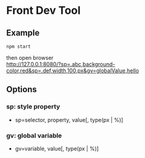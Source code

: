 # Front Dev Tool

## Example
```shell
npm start
```
then open browser   
http://127.0.0.1:8080/?sp=.abc,background-color,red&sp=.def,width,100,px&gv=globalValue,hello

## Options
### sp: style property
* sp=selector, property, value[, type(px | %)] 

### gv: global variable
* gv=variable, value[, type(px | %)]
